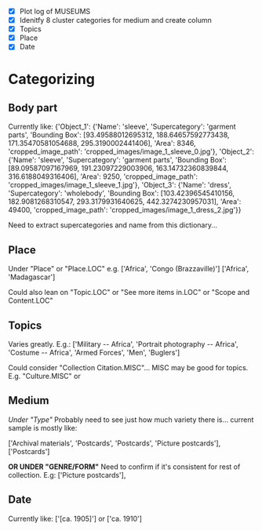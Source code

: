 - [x] Plot log of MUSEUMS
- [x] Idenitfy 8 cluster categories for medium and create column
- [x] Topics
- [x] Place
- [x] Date

# Categorizing

## Body part

Currently like: {'Object_1': {'Name': 'sleeve', 'Supercategory': 'garment parts', 'Bounding Box': [93.49588012695312, 188.64657592773438, 171.35470581054688, 295.3190002441406], 'Area': 8346, 'cropped_image_path': 'cropped_images/image_1_sleeve_0.jpg'}, 'Object_2': {'Name': 'sleeve', 'Supercategory': 'garment parts', 'Bounding Box': [89.09587097167969, 191.23097229003906, 163.14732360839844, 316.6188049316406], 'Area': 9250, 'cropped_image_path': 'cropped_images/image_1_sleeve_1.jpg'}, 'Object_3': {'Name': 'dress', 'Supercategory': 'wholebody', 'Bounding Box': [103.42396545410156, 182.9081268310547, 293.3179931640625, 442.3274230957031], 'Area': 49400, 'cropped_image_path': 'cropped_images/image_1_dress_2.jpg'}}

Need to extract supercategories and name from this dictionary...

## Place

Under "Place" or "Place.LOC" e.g.
['Africa', 'Congo (Brazzaville)']
['Africa', 'Madagascar']

Could also lean on "Topic.LOC" or "See more items in.LOC" or "Scope and Content.LOC"

## Topics

Varies greatly.
E.g.: ['Military -- Africa', 'Portrait photography -- Africa', 'Costume -- Africa', 'Armed Forces', 'Men', 'Buglers']

Could consider "Collection Citation.MISC"... MISC may be good for topics. E.g. "Culture.MISC" or

## Medium

_Under "Type"_
Probably need to see just how much variety there is... current sample is mostly like:

['Archival materials', 'Postcards', 'Postcards', 'Picture postcards'], ['Postcards']

**OR UNDER "GENRE/FORM"** Need to confirm if it's consistent for rest of collection. E.g: ['Picture postcards'],

## Date

Currently like: ['[ca. 1905]'] or ['ca. 1910']
